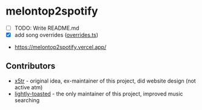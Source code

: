 # melontop2spotify
- [ ] TODO: Write README.md
- [x] add song overrides ([overrides.ts](src/lib/server/overrides.ts))
- https://melontop2spotify.vercel.app/

## Contributors
- [x5tr](https://github.com/x5tr) - original idea, ex-maintainer of this project, did website design (not active atm)
- [lightly-toasted](https://github.com/lightly-toasted) - the only maintainer of this project, improved music searching